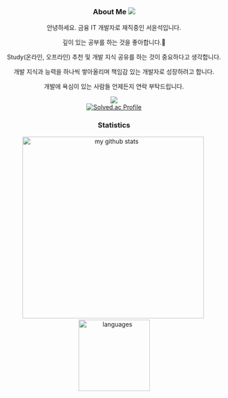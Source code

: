 <div align="center">

<h3> About Me  
<a href="mailto:syounseok94@gmail.com"><img src="https://img.shields.io/badge/Gmail-d14836?style=flat-square&logo=Gmail&logoColor=white&link=syounseok94@gmail.com"/></a>
</h3>

<p> 안녕하세요. 금융 IT 개발자로 재직중인 서윤석입니다.<p>
<p> 깊이 있는 공부를 하는 것을 좋아합니다.💚 </p>
<p> Study(온라인, 오프라인) 추천 및 개발 지식 공유를 하는 것이 중요하다고 생각합니다.</p>
<p> 개발 지식과 능력을 하나씩 쌓아올리며 책임감 있는 개발자로 성장하려고 합니다.</p>
<p> 개발에 욕심이 있는 사람들 언제든지 연락 부탁드립니다.</p>


![](https://readme-stickers.vercel.app/api/kodeveloper?name=서윤석)
<br>
[![Solved.ac Profile](http://mazassumnida.wtf/api/generate_badge?boj=youn_94)](https://solved.ac/youn_94)
<h3> Statistics </h3>

<p>
  <img src="https://github-readme-stats.vercel.app/api?username=SeoYounSeok&theme=aura_dark&count_private=true&show_icons=true" alt="my github stats" width="420"/>&nbsp;<img src="https://github-readme-stats.vercel.app/api/top-langs/?username=SeoYounSeok&theme=aura_dark&layout=compact" alt="languages" height="165">
</p>

</div>
